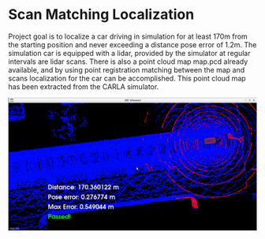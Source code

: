# Scan Matching Localization

Project goal is to localize a car driving in simulation for at least 170m from the starting position and never exceeding
a distance pose error of 1.2m. The simulation car is equipped with a lidar, provided by the simulator at regular intervals
are lidar scans. There is also a point cloud map map.pcd already available, and by using point registration matching 
between the map and scans localization for the car can be accomplished. This point cloud map has been extracted from the
CARLA simulator.

![Alt text](results/full_drive.png "full drive")